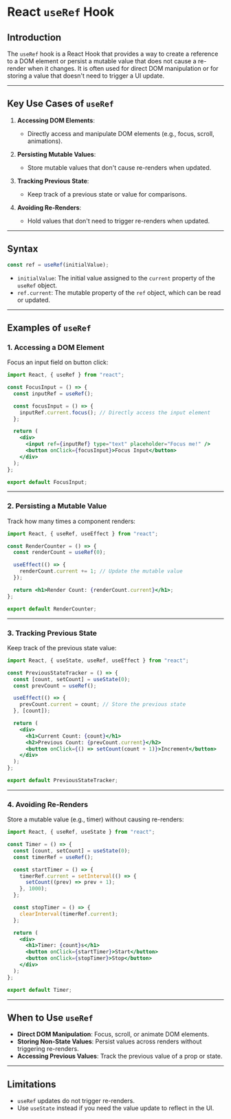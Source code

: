 
# React `useRef` Hook

## Introduction
The `useRef` hook is a React Hook that provides a way to create a reference to a DOM element or persist a mutable value that does not cause a re-render when it changes. It is often used for direct DOM manipulation or for storing a value that doesn't need to trigger a UI update.

---

## Key Use Cases of `useRef`

1. **Accessing DOM Elements**:
   - Directly access and manipulate DOM elements (e.g., focus, scroll, animations).

2. **Persisting Mutable Values**:
   - Store mutable values that don't cause re-renders when updated.

3. **Tracking Previous State**:
   - Keep track of a previous state or value for comparisons.

4. **Avoiding Re-Renders**:
   - Hold values that don't need to trigger re-renders when updated.

---

## Syntax

```jsx
const ref = useRef(initialValue);
```

- `initialValue`: The initial value assigned to the `current` property of the `useRef` object.
- `ref.current`: The mutable property of the `ref` object, which can be read or updated.

---

## Examples of `useRef`

### 1. Accessing a DOM Element
Focus an input field on button click:

```jsx
import React, { useRef } from "react";

const FocusInput = () => {
  const inputRef = useRef();

  const focusInput = () => {
    inputRef.current.focus(); // Directly access the input element
  };

  return (
    <div>
      <input ref={inputRef} type="text" placeholder="Focus me!" />
      <button onClick={focusInput}>Focus Input</button>
    </div>
  );
};

export default FocusInput;
```

---

### 2. Persisting a Mutable Value
Track how many times a component renders:

```jsx
import React, { useRef, useEffect } from "react";

const RenderCounter = () => {
  const renderCount = useRef(0);

  useEffect(() => {
    renderCount.current += 1; // Update the mutable value
  });

  return <h1>Render Count: {renderCount.current}</h1>;
};

export default RenderCounter;
```

---

### 3. Tracking Previous State
Keep track of the previous state value:

```jsx
import React, { useState, useRef, useEffect } from "react";

const PreviousStateTracker = () => {
  const [count, setCount] = useState(0);
  const prevCount = useRef();

  useEffect(() => {
    prevCount.current = count; // Store the previous state
  }, [count]);

  return (
    <div>
      <h1>Current Count: {count}</h1>
      <h2>Previous Count: {prevCount.current}</h2>
      <button onClick={() => setCount(count + 1)}>Increment</button>
    </div>
  );
};

export default PreviousStateTracker;
```

---

### 4. Avoiding Re-Renders
Store a mutable value (e.g., timer) without causing re-renders:

```jsx
import React, { useRef, useState } from "react";

const Timer = () => {
  const [count, setCount] = useState(0);
  const timerRef = useRef();

  const startTimer = () => {
    timerRef.current = setInterval(() => {
      setCount((prev) => prev + 1);
    }, 1000);
  };

  const stopTimer = () => {
    clearInterval(timerRef.current);
  };

  return (
    <div>
      <h1>Timer: {count}s</h1>
      <button onClick={startTimer}>Start</button>
      <button onClick={stopTimer}>Stop</button>
    </div>
  );
};

export default Timer;
```

---

## When to Use `useRef`

- **Direct DOM Manipulation**: Focus, scroll, or animate DOM elements.
- **Storing Non-State Values**: Persist values across renders without triggering re-renders.
- **Accessing Previous Values**: Track the previous value of a prop or state.

---

## Limitations

- `useRef` updates do not trigger re-renders.
- Use `useState` instead if you need the value update to reflect in the UI.